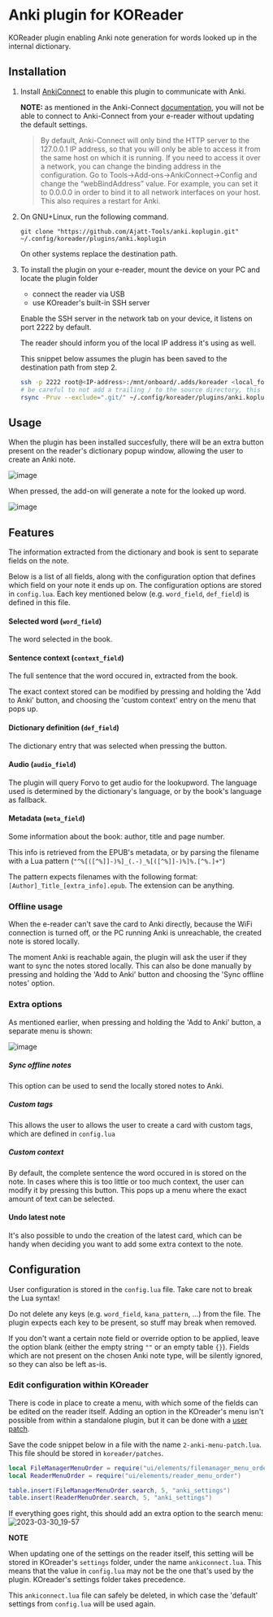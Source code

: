 # Anki plugin for KOReader

KOReader plugin enabling Anki note generation for words looked up in the internal dictionary.

## Installation

1) Install [AnkiConnect](https://ankiweb.net/shared/info/2055492159) to enable this plugin to communicate with Anki.

   **NOTE:** as mentioned in the Anki-Connect [documentation](https://foosoft.net/projects/anki-connect/), you will not be able to connect to Anki-Connect from your e-reader without updating the default settings.

   > By default, Anki-Connect will only bind the HTTP server to the 127.0.0.1 IP address, so that you will only be able to access it from the same host on which it is running.
   > If you need to access it over a network, you can change the binding address in the configuration.
   > Go to Tools->Add-ons->AnkiConnect->Config and change the “webBindAddress” value.
   > For example, you can set it to 0.0.0.0 in order to bind it to all network interfaces on your host. This also requires a restart for Anki.

2) On GNU+Linux, run the following command.

   ```
   git clone "https://github.com/Ajatt-Tools/anki.koplugin.git" ~/.config/koreader/plugins/anki.koplugin
   ```

   On other systems replace the destination path.
3) To install the plugin on your e-reader, mount the device on your PC and locate the plugin folder
   - connect the reader via USB
   - use KOreader's built-in SSH server
   
   Enable the SSH server in the network tab on your device, it listens on port 2222 by default.
   
   The reader should inform you of the local IP address it's using as well.
   
   This snippet below assumes the plugin has been saved to the destination path from step 2.
   ```sh
   ssh -p 2222 root@<IP-address>:/mnt/onboard/.adds/koreader <local_folder>
   # be careful to not add a trailing / to the source directory, this creates the folder on your device
   rsync -Pruv --exclude=".git/" ~/.config/koreader/plugins/anki.koplugin <local_folder>/plugins/
   ```

## Usage

When the plugin has been installed succesfully, there will be an extra button present on the reader's dictionary popup window, allowing the user to create an Anki note.


![image](https://user-images.githubusercontent.com/34285115/228915515-b6d3eef6-d9e3-4899-9922-db040a29f2b3.png)

When pressed, the add-on will generate a note for the looked up word.

![image](https://github.com/Ajatt-Tools/anki.koplugin/assets/34285115/641bbb46-d23f-488f-9c1a-72c2e9db4125)

## Features
The information extracted from the dictionary and book is sent to separate fields on the note.

Below is a list of all fields, along with the configuration option that defines which field on your note it ends up on.
The configuration options are stored in `config.lua`. Each key mentioned below (e.g. `word_field`, `def_field`) is defined in this file.


#### Selected word (`word_field`)
The word selected in the book.
#### Sentence context (`context_field`)
The full sentence that the word occured in, extracted from the book.

The exact context stored can be modified by pressing and holding the 'Add to Anki' button, and choosing the 'custom context' entry on the menu that pops up.

#### Dictionary definition (`def_field`)
The dictionary entry that was selected when pressing the button.
#### Audio (`audio_field`)
The plugin will query Forvo to get audio for the lookupword. The language used is determined by the dictionary's language, or by the book's language as fallback.
#### Metadata (`meta_field`)
Some information about the book: author, title and page number.

This info is retrieved from the EPUB's metadata, or by parsing the filename with a Lua pattern (`"^%[([^%]]-)%]_(.-)_%[([^%]]-)%]%.[^%.]+"`)

The pattern expects filenames with the following format: `[Author]_Title_[extra_info].epub`. The extension can be anything.

### Offline usage
When the e-reader can't save the card to Anki directly, because the WiFi connection is turned off, or the PC running Anki is unreachable, the created note is stored locally.

The moment Anki is reachable again, the plugin will ask the user if they want to sync the notes stored locally. This can also be done manually by pressing and holding the 'Add to Anki' button and choosing the 'Sync offline notes' option.

### Extra options

As mentioned earlier, when pressing and holding the 'Add to Anki' button, a separate menu is shown:

![image](https://github.com/Ajatt-Tools/anki.koplugin/assets/34285115/932df377-c9fe-4083-8964-8536780b2920)

##### Sync offline notes
This option can be used to send the locally stored notes to Anki.
##### Custom tags
This allows the user to allows the user to create a card with custom tags, which are defined in `config.lua`
##### Custom context
By default, the complete sentence the word occured in is stored on the note. In cases where this is too little or too much context, the user can modify it by pressing this button. This pops up a menu where the exact amount of text can be selected.
#### Undo latest note
It's also possible to undo the creation of the latest card, which can be handy when deciding you want to add some extra context to the note.

## Configuration

User configuration is stored in the `config.lua` file. Take care not to break the Lua syntax!

Do not delete any keys (e.g. `word_field`, `kana_pattern`, ...) from the file. The plugin expects each key to be present, so stuff may break when  removed.

If you don't want a certain note field or override option to be applied, leave the option blank (either the empty string `""` or an empty table `{}`).
Fields which are not present on the chosen Anki note type, will be silently ignored, so they can also be left as-is.

### Edit configuration within KOreader
There is code in place to create a menu, with which some of the fields can be edited on the reader itself. Adding an option in the KOreader's menu isn't possible from within a standalone plugin, but it can be done with a [user patch](https://github.com/koreader/koreader/wiki/User-patches).

Save the code snippet below in a file with the name `2-anki-menu-patch.lua`. This file should be stored in `koreader/patches`.

```lua
local FileManagerMenuOrder = require("ui/elements/filemanager_menu_order")
local ReaderMenuOrder = require("ui/elements/reader_menu_order")

table.insert(FileManagerMenuOrder.search, 5, "anki_settings")
table.insert(ReaderMenuOrder.search, 5, "anki_settings")
```

If everything goes right, this should add an extra option to the search menu:
![2023-03-30_19-57](https://user-images.githubusercontent.com/34285115/228923486-bc6f87ec-f65a-4789-bcb5-e053ba36aa5c.png)

**NOTE**

When updating one of the settings on the reader itself, this setting will be stored in KOreader's `settings` folder, under the name `ankiconnect.lua`.
This means that the value in `config.lua` may not be the one that's used by the plugin. KOreader's settings folder takes precedence.

This `ankiconnect.lua` file can safely be deleted, in which case the 'default' settings from `config.lua` will be used again.

